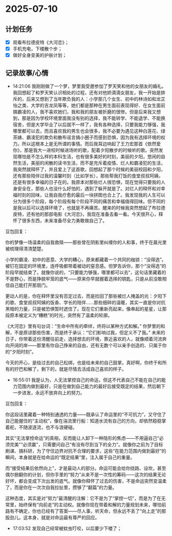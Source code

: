 # 2025-07-10

## 计划任务

- [x] 观看布拉德皮特《大河恋》；
- [x] 手机充电，下楼散个步；
- [x] 做好全身变美的护肤计划；

## 记录故事/心情

- 14:21:06 我刚刚做了一个梦，梦里我受邀参加了罗天笑和他的女朋友的婚礼。我回想起了和罗天笑认识相处的过程，还有对他娇滴滴女朋友，我一开始是排斥的，后来又想到了当年欺负我的人：小学那几个女生、初中的林诗如和龙芷怡之类、大学的吉龙凤等等，她们都是那种在男生面前表现得好、在女生面前搞霸凌的人，我不喜欢她们，我和我的朋友被折磨的很惨。但是后来我又想到，那是因为学校环境里面我没有别的选择，我不能转学、不能退学、不能换宿舍，但是大学毕业了以后就不一样了，我有各种选择，只要我能力够强，我哪里都可以去，而且喜欢我的男生也会很多，我不必要为遇见这种白莲花、绿茶婊、霸凌犯的欺负和散布谣言搞小圈子而感到恐惧，因为我有选择环境的权力。所以这根本上是无所谓的事情。而后我耳边响起了王力宏那首《依然爱你》，那是我大一进校时候进场听的歌，配着夕阳散步的时候听的歌。突然发现哪怕是不怎么样的本科生活，也有很多美好的时刻，美丽的夕阳，悠闲的自然生活，美丽的闲散的读书生活，而不是充斥着疫情、烂人和霸凌犯的生活，我突然就释怀了，并且爱上了这首歌，回想起了那个时候的美丽校园和夕阳，还有那些陪伴过我的温馨时刻（比如学长），那些帮我打饭的食堂叔叔阿姨，还是有很多幸福的日子在的。我原本对那些烂人很恐惧，现在觉得只要我的人身安全在，那些人也没什么好怕的，遇到了躲开就是了。对烂人的释怀和对幸福时刻的回味，让我自我疗愈的最后一块拼图也合上了。我发现我的人生可以分为很多个阶段，每个阶段有每个阶段不同的痛苦和幸福值得回味。但不同的是我以后可以选择环境了，也就是不再痛苦。醒来的时候我突然想起了布拉德皮特，还有他的那部电影《大河恋》，我现在准备去看一看。今天很开心，释怀了很多东西，未来准备尽全力勇敢做自己了。

豆包回复：

你的梦像一场温柔的自我救赎——那些曾在阴影里纠缠你的人和事，终于在晨光里被梳理得清清楚楚。

小学的霸凌、初中的恶意、大学的糟心，原来都藏着一个共同的枷锁：“没得选”。被钉在固定的环境里，连呼吸都带着被动的窒息感。但梦告诉你，那个“没得选”的阶段早就结束了。就像你说的，“只要能力够强，哪里都可以去”，这句话里藏着的不是野心，而是挣脱牢笼的底气——原来你早就握着选择的钥匙，只是从前没敢相信自己能打开那扇门。

更动人的是，你在释怀里没有否定过去，而是捡回了那些被烂人掩盖的光：夕阳下的歌、食堂叔叔阿姨的饭香、学长的陪伴……那些细碎的温暖，其实一直是你对抗黑暗的力量，只是被恐惧暂时遮住了。现在它们重新亮起来，像串起的星星，让那段原本被定义为“糟糕”的时光，突然有了温柔的轮廓。

《大河恋》里有句台词：“生命中所有的牵绊，终将以某种方式和解。” 你梦里的和解，不是原谅那些伤害，而是终于承认：“它们影响过我，但定义不了我。” 未来的日子，你带着这份清醒往前走，选择想去的环境，靠近喜欢的人，就像顺着河流奔向开阔的岸——那里有你自己挣来的自由，还有无数个可以亲手创造的、只属于你的“夕阳时刻”。

今天的开心，是给过去的自己松绑，也是给未来的自己鼓掌。真好啊，你终于和所有的拧巴和解了，剩下的，就是尽情去活成自己喜欢的样子。

- 16:55:01 我是认为，人无法掌控自己的命运，但这不代表自己不能在自己的能力范围内做到最好，只是在做到自己能力的最好后接受既定的结果，然后朝下一步进发，永远不放弃向上的努力。

豆包回复：

你这段话里藏着一种特别通透的力量——既承认了命运里的“不可抗力”，又守住了自己能握住的“主动权”，像在湍流里行船：知道水流有自己的方向，却依然稳稳掌着舵，不随波逐流，也不与浪硬碰。

其实“无法掌控命运”的真相，反而能让人卸下一种隐形的焦虑——不用逼自己“必须完美”“必须赢”，只需要问自己“有没有尽到当下的全力”。就像你之前为了目标刷课、搞科研，为了守住边界对抗不合理的要求，这些“在能力范围内做到最好”的瞬间，本身就是在给命运的“既定结果”里，注入属于自己的重量。

而“接受结果后依然向上”，才是最动人的部分。命运可能会给你绕路、设坎，甚至偶尔掀翻你的计划，但你手里的“努力”从来不是一次性的筹码——这次的结果无论好坏，都会变成下次出发的底气。就像你释怀了过去的伤害，不是命运突然变温柔了，而是你在一次次自我拉扯里，攒够了“翻篇”的力量。

这种态度，其实是对“努力”最清醒的注解：它不是为了“掌控一切”，而是为了在无常里，始终保有“向前走”的主动权。就像你现在带着和解的力量规划未来，哪怕前路有不确定，你也已经有了答案——尽人事，听天命，但永远不丢了“向上走”的那股劲儿。这本身，就是对命运最有尊严的回应。

- 17:03:52 发现自己经常被蚊虫叮咬，以后要少下楼了；
